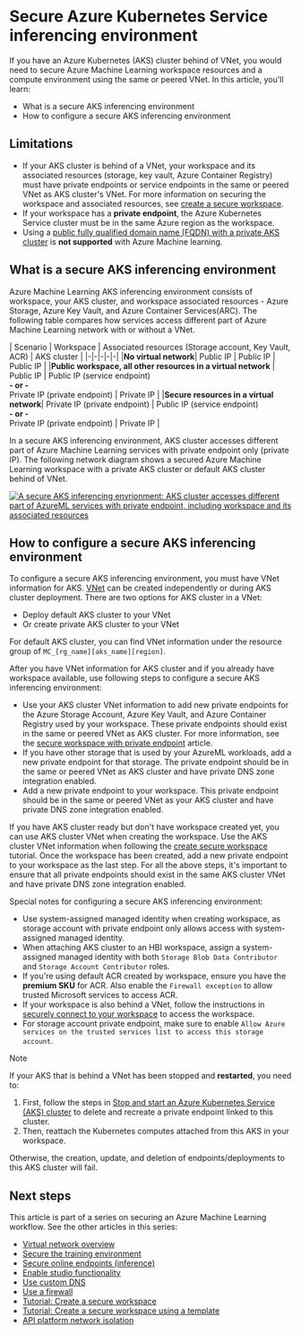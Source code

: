 
# Secure Azure Kubernetes Service inferencing environment

If you have an Azure Kubernetes (AKS) cluster behind of VNet, you would need to secure Azure Machine Learning workspace resources and a compute environment using the same or peered VNet. In this article, you'll learn: 
  * What is a secure AKS inferencing environment
  * How to configure a secure AKS inferencing environment

## Limitations

* If your AKS cluster is behind of a VNet, your workspace and its associated resources (storage, key vault, Azure Container Registry) must have private endpoints or service endpoints in the same or peered VNet as AKS cluster's VNet. For more information on securing the workspace and associated resources, see [create a secure workspace](tutorial-create-secure-workspace.md).
* If your workspace has a __private endpoint__, the Azure Kubernetes Service cluster must be in the same Azure region as the workspace.
* Using a [public fully qualified domain name (FQDN) with a private AKS cluster](../aks/private-clusters.md) is __not supported__ with Azure Machine learning.

## What is a secure AKS inferencing environment

Azure Machine Learning AKS inferencing environment consists of workspace, your AKS cluster, and workspace associated resources - Azure Storage, Azure Key Vault, and Azure Container Services(ARC). The following table compares how services access different part of Azure Machine Learning network with or without a VNet.

| Scenario | Workspace | Associated resources (Storage account, Key Vault, ACR) | AKS cluster |
|-|-|-|-|-|
|**No virtual network**| Public IP | Public IP | Public IP |
|**Public workspace, all other resources in a virtual network** | Public IP | Public IP (service endpoint) <br> **- or -** <br> Private IP (private endpoint) | Private IP  |
|**Secure resources in a virtual network**| Private IP (private endpoint) | Public IP (service endpoint) <br> **- or -** <br> Private IP (private endpoint) | Private IP  | 

In a secure AKS inferencing environment, AKS cluster accesses different part of Azure Machine Learning services with private endpoint only (private IP). The following network diagram shows a secured Azure Machine Learning workspace with a private AKS cluster or default AKS cluster behind of VNet.

 [![A secure AKS inferencing envrionment: AKS cluster accesses different part of AzureML services with private endpoint, including workspace and its associated resources](./media/how-to-network-security-overview/secure-inferencing-environment.svg)](./media/how-to-network-security-overview/secure-inferencing-environment.svg)

## How to configure a secure AKS inferencing environment

To configure a secure AKS inferencing environment, you must have VNet information for AKS. [VNet](../virtual-network/quick-create-portal.md) can be created independently or during AKS cluster deployment. There are two options for AKS cluster in a VNet:
  * Deploy default AKS cluster to your VNet
  * Or create private AKS cluster to your VNet

For default AKS cluster, you can find VNet information under the resource group of `MC_[rg_name][aks_name][region]`. 

After you have VNet information for AKS cluster and if you already have workspace available, use following steps to configure a secure AKS inferencing environment:
  
  * Use your AKS cluster VNet information to add new private endpoints for the Azure Storage Account, Azure Key Vault, and Azure Container Registry used by your workspace. These private endpoints should exist in the same or peered VNet as AKS cluster. For more information, see the [secure workspace with private endpoint](./how-to-secure-workspace-vnet.md#secure-the-workspace-with-private-endpoint) article.
  * If you have other storage that is used by your AzureML workloads, add a new private endpoint for that storage. The private endpoint should be in the same or peered VNet as AKS cluster and have private DNS zone integration enabled.
  * Add a new private endpoint to your workspace. This private endpoint should be in the same or peered VNet as your AKS cluster and have private DNS zone integration enabled.

If you have AKS cluster ready but don't have workspace created yet, you can use AKS cluster VNet when creating the workspace. Use the AKS cluster VNet information when following the [create secure workspace](./tutorial-create-secure-workspace.md) tutorial. Once the workspace has been created, add a new private endpoint to your workspace as the last step. For all the above steps, it's important to ensure that all private endpoints should exist in the same AKS cluster VNet and have private DNS zone integration enabled.

Special notes for configuring a secure AKS inferencing environment:
  * Use system-assigned managed identity when creating workspace, as storage account with private endpoint only allows access with system-assigned managed identity.
  * When attaching AKS cluster to an HBI workspace, assign a system-assigned managed identity with both `Storage Blob Data Contributor` and `Storage Account Contributor` roles.
  * If you're using default ACR created by workspace, ensure you have the __premium SKU__ for ACR. Also enable the `Firewall exception` to allow trusted Microsoft services to access ACR.
  * If your workspace is also behind a VNet, follow the instructions in [securely connect to your workspace](./how-to-secure-workspace-vnet.md#securely-connect-to-your-workspace) to access the workspace.
  * For storage account private endpoint, make sure to enable `Allow Azure services on the trusted services list to access this storage account`.

>[!Note]
>
> If your AKS that is behind a VNet has been stopped and **restarted**, you need to:
> 1. First, follow the steps in [Stop and start an Azure Kubernetes Service (AKS) cluster](../aks/start-stop-cluster.md) to delete and recreate a private endpoint linked to this cluster. 
> 1. Then, reattach the Kubernetes computes attached from this AKS in your workspace. 
>
> Otherwise, the creation, update, and deletion of endpoints/deployments to this AKS cluster will fail.

## Next steps

This article is part of a series on securing an Azure Machine Learning workflow. See the other articles in this series:

* [Virtual network overview](how-to-network-security-overview.md)
* [Secure the training environment](how-to-secure-training-vnet.md)
* [Secure online endpoints (inference)](how-to-secure-online-endpoint.md)
* [Enable studio functionality](how-to-enable-studio-virtual-network.md)
* [Use custom DNS](how-to-custom-dns.md)
* [Use a firewall](how-to-access-azureml-behind-firewall.md)
* [Tutorial: Create a secure workspace](tutorial-create-secure-workspace.md)
* [Tutorial: Create a secure workspace using a template](tutorial-create-secure-workspace-template.md)
* [API platform network isolation](how-to-configure-network-isolation-with-v2.md)